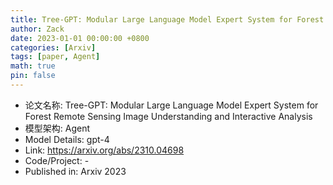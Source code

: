 ```yaml
---
title: Tree-GPT: Modular Large Language Model Expert System for Forest Remote Sensing Image Understanding and Interactive Analysis
author: Zack
date: 2023-01-01 00:00:00 +0800
categories: [Arxiv]
tags: [paper, Agent]
math: true
pin: false
---
```

- 论文名称: Tree-GPT: Modular Large Language Model Expert System for Forest Remote Sensing Image Understanding and Interactive Analysis
- 模型架构: Agent
- Model Details: gpt-4
- Link: https://arxiv.org/abs/2310.04698
- Code/Project: -
- Published in: Arxiv 2023
